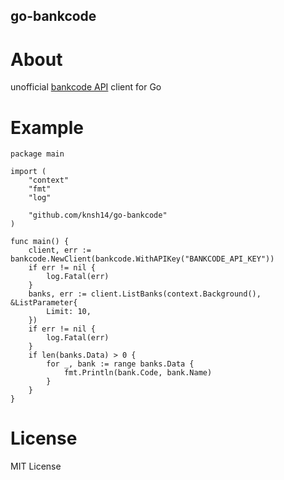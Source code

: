 go-bankcode
---

# About
unofficial [bankcode API]( https://bankcode-jp.com/ ) client for Go

# Example

```
package main

import (
	"context"
	"fmt"
	"log"

	"github.com/knsh14/go-bankcode"
)

func main() {
	client, err := bankcode.NewClient(bankcode.WithAPIKey("BANKCODE_API_KEY"))
	if err != nil {
		log.Fatal(err)
	}
	banks, err := client.ListBanks(context.Background(), &ListParameter{
		Limit: 10,
	})
	if err != nil {
		log.Fatal(err)
	}
	if len(banks.Data) > 0 {
		for _, bank := range banks.Data {
			fmt.Println(bank.Code, bank.Name)
		}
	}
}
```

# License
MIT License
